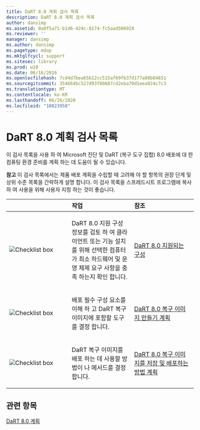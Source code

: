```yaml
---
title: DaRT 8.0 계획 검사 목록
description: DaRT 8.0 계획 검사 목록
author: dansimp
ms.assetid: 0a0f5a71-b1d6-424c-8174-fc5aad506928
ms.reviewer: ''
manager: dansimp
ms.author: dansimp
ms.pagetype: mdop
ms.mktglfcycl: support
ms.sitesec: library
ms.prod: w10
ms.date: 06/16/2016
ms.openlocfilehash: 7cd4d7bea65b12cc515af69f637d177a08b84651
ms.sourcegitcommit: 354664bc527d93f80687cd2eba70d1eea024c7c3
ms.translationtype: MT
ms.contentlocale: ko-KR
ms.lasthandoff: 06/26/2020
ms.locfileid: "10823958"
---
```

# DaRT 8.0 계획 검사 목록


이 검사 목록을 사용 하 여 Microsoft 진단 및 DaRT (복구 도구 집합) 8.0 배포에 대 한 컴퓨팅 환경 준비를 계획 하는 데 도움이 될 수 있습니다.

**참고**  이 검사 목록에서는 제품 배포 계획을 수립할 때 고려해 야 할 항목의 권장 단계 및 상위 수준 목록을 간략하게 설명 합니다. 이 검사 목록을 스프레드시트 프로그램에 복사 하 여 사용을 위해 사용자 지정 하는 것이 좋습니다.

 

<table>
<colgroup>
<col width="33%" />
<col width="33%" />
<col width="33%" />
</colgroup>
<thead>
<tr class="header">
<th align="left"></th>
<th align="left">작업</th>
<th align="left">참조</th>
</tr>
</thead>
<tbody>
<tr class="odd">
<td align="left"><img src="images/checklistbox.gif" alt="Checklist box" /></td>
<td align="left"><p>DaRT 8.0 지원 구성 정보를 검토 하 여 클라이언트 또는 기능 설치를 위해 선택한 컴퓨터가 최소 하드웨어 및 운영 체제 요구 사항을 충족 하는지 확인 합니다.</p></td>
<td align="left"><p><a href="dart-80-supported-configurations-dart-8.md" data-raw-source="[DaRT 8.0 Supported Configurations](dart-80-supported-configurations-dart-8.md)">DaRT 8.0 지원되는 구성</a></p></td>
</tr>
<tr class="even">
<td align="left"><img src="images/checklistbox.gif" alt="Checklist box" /></td>
<td align="left"><p>배포 필수 구성 요소를 이해 하 고 DaRT 복구 이미지에 포함할 도구를 결정 합니다.</p></td>
<td align="left"><p><a href="planning-to-create-the-dart-80-recovery-image-dart-8.md" data-raw-source="[Planning to Create the DaRT 8.0 Recovery Image](planning-to-create-the-dart-80-recovery-image-dart-8.md)">DaRT 8.0 복구 이미지 만들기 계획</a></p></td>
</tr>
<tr class="odd">
<td align="left"><img src="images/checklistbox.gif" alt="Checklist box" /></td>
<td align="left"><p>DaRT 복구 이미지를 배포 하는 데 사용할 방법이 나 메서드를 결정 합니다.</p></td>
<td align="left"><p><a href="planning-how-to-save-and-deploy-the-dart-80-recovery-image-dart-8.md" data-raw-source="[Planning How to Save and Deploy the DaRT 8.0 Recovery Image](planning-how-to-save-and-deploy-the-dart-80-recovery-image-dart-8.md)">DaRT 8.0 복구 이미지를 저장 및 배포하는 방법 계획</a></p></td>
</tr>
</tbody>
</table>

 

## 관련 항목


[DaRT 8.0 계획](planning-for-dart-80-dart-8.md)

 

 





